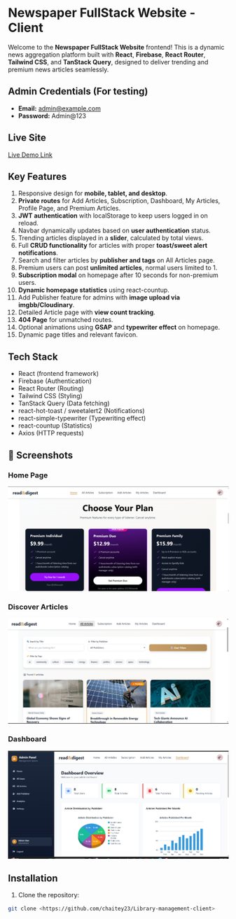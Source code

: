 # Newspaper FullStack Website - Client

Welcome to the **Newspaper FullStack Website** frontend! This is a dynamic news aggregation platform built with **React**, **Firebase**, **React Router**, **Tailwind CSS**, and **TanStack Query**, designed to deliver trending and premium news articles seamlessly.

## Admin Credentials (For testing)
- **Email:** admin@example.com  
- **Password:** Admin@123  

## Live Site
[Live Demo Link](newspaper-fullstack-webs-53e81.web.app)

## Key Features
1. Responsive design for **mobile, tablet, and desktop**.
2. **Private routes** for Add Articles, Subscription, Dashboard, My Articles, Profile Page, and Premium Articles.
3. **JWT authentication** with localStorage to keep users logged in on reload.
4. Navbar dynamically updates based on **user authentication** status.
5. Trending articles displayed in a **slider**, calculated by total views.
6. Full **CRUD functionality** for articles with proper **toast/sweet alert notifications**.
7. Search and filter articles by **publisher and tags** on All Articles page.
8. Premium users can post **unlimited articles**, normal users limited to 1.
9. **Subscription modal** on homepage after 10 seconds for non-premium users.
10. **Dynamic homepage statistics** using react-countup.
11. Add Publisher feature for admins with **image upload via imgbb/Cloudinary**.
12. Detailed Article page with **view count tracking**.
13. **404 Page** for unmatched routes.
14. Optional animations using **GSAP** and **typewriter effect** on homepage.
15. Dynamic page titles and relevant favicon.

## Tech Stack
- React (frontend framework)
- Firebase (Authentication)
- React Router (Routing)
- Tailwind CSS (Styling)
- TanStack Query (Data fetching)
- react-hot-toast / sweetalert2 (Notifications)
- react-simple-typewriter (Typewriting effect)
- react-countup (Statistics)
- Axios (HTTP requests)

## 📸 Screenshots

### Home Page
![Home Page](./Screenshot-home.png)

### Discover Articles
![Book Categories](./Screenshot-DiscoverArticles.png)

### Dashboard
![Borrowed Books](./Screenshot-dashboard.png)


## Installation
1. Clone the repository:  
```bash
git clone <https://github.com/chaitey23/Library-management-client>
